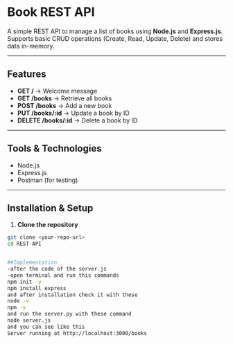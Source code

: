 # Book REST API

A simple REST API to manage a list of books using **Node.js** and **Express.js**.  
Supports basic CRUD operations (Create, Read, Update, Delete) and stores data in-memory.

---

## Features

- **GET /** → Welcome message
- **GET /books** → Retrieve all books
- **POST /books** → Add a new book
- **PUT /books/:id** → Update a book by ID
- **DELETE /books/:id** → Delete a book by ID

---

## Tools & Technologies

- Node.js
- Express.js
- Postman (for testing)

---

## Installation & Setup

1. **Clone the repository**
```bash
git clone <your-repo-url>
cd REST-API


##Implementation
-after the code of the server.js
-open terminal and run this commands
npm init -y
npm install express
and after installation check it with these
node -v
npm -v
and run the server.py with these command 
node server.js
and you can see like this
Server running at http://localhost:3000/books

